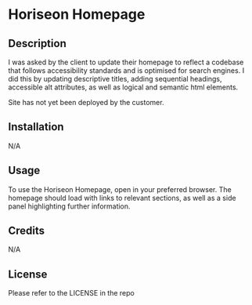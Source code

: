 # Horiseon Homepage

## Description 

I was asked by the client to update their homepage to reflect a codebase that follows accessibility standards and is optimised for search engines. I did this by updating descriptive titles, adding sequential headings, accessible alt attributes, as well as logical and semantic html elements.

Site has not yet been deployed by the customer.


## Installation

N/A


## Usage 

To use the Horiseon Homepage, open in your preferred browser. The homepage should load with links to relevant sections, as well as a side panel highlighting further information.


## Credits

N/A


## License

Please refer to the LICENSE in the repo
